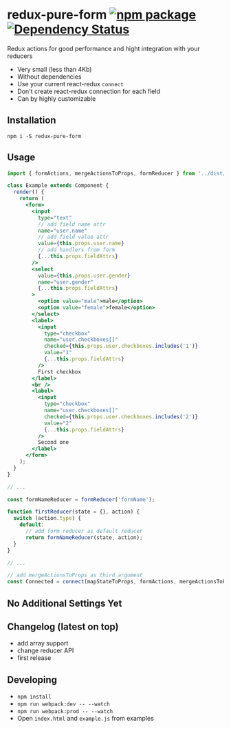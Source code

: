 # redux-pure-form  [![npm package](https://img.shields.io/npm/v/redux-pure-form.svg?style=flat-square)](https://www.npmjs.org/package/redux-pure-form) [![Dependency Status](https://david-dm.org/max-mykhailenko/redux-pure-form.svg)](https://david-dm.org/max-mykhailenko/redux-pure-form)

Redux actions for good performance and hight integration with your reducers
- Very small (less than 4Kb)
- Without dependencies
- Use your current react-redux `connect`
- Don't create react-redux connection for each field
- Can by highly customizable

## Installation
`npm i -S redux-pure-form`

## Usage
```jsx
import { formActions, mergeActionsToProps, formReducer } from '../dist/redux-pure-form.min.js';

class Example extends Component {
  render() {
    return (
      <form>
        <input
          type="text"
          // add field name attr
          name="user.name"
          // add field value attr
          value={this.props.user.name}
          // add handlers from form
          {...this.props.fieldAttrs}
        />
        <select
          value={this.props.user.gender}
          name="user.gender"
          {...this.props.fieldAttrs}
        >
          <option value="male">male</option>
          <option value="female">female</option>
        </select>
        <label>
          <input
            type="checkbox"
            name="user.checkboxes[]"
            checked={this.props.user.checkboxes.includes('1')}
            value="1"
            {...this.props.fieldAttrs}
          />
          First checkbox
        </label>
        <br />
        <label>
          <input
            type="checkbox"
            name="user.checkboxes[]"
            checked={this.props.user.checkboxes.includes('2')}
            value="2"
            {...this.props.fieldAttrs}
          />
          Second one
        </label>
      </form>
    );
  }
}

// ...

const formNameReducer = formReducer('formName');

function firstReducer(state = {}, action) {
  switch (action.type) {
    default:
      // add form reducer as default reducer
      return formNameReducer(state, action);
  }
}

// ...

// add mergeActionsToProps as third argument
const Connected = connect(mapStateToProps, formActions, mergeActionsToProps)(Example);

```

## No Additional Settings Yet

## Changelog (latest on top)
   - add array support
   - change reducer API
   - first release

## Developing
   - `npm install`
   - `npm run webpack:dev -- --watch`
   - `npm run webpack:prod -- --watch`
   - Open `index.html` and `example.js` from examples
